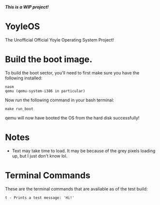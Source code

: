 ***This is a WIP project!***
# YoyleOS
The  Unofficial Official Yoyle Operating System Project!

# Build the boot image.
To build the boot sector, you'll need to first make
sure you have the following installed:
```
nasm
qemu (qemu-system-i386 in particular)
```

Now run the following command in your bash terminal:

``make run_boot``

qemu will now have booted the OS from the hard disk
successfully!

# Notes
- Text may take time to load. It may be because of the grey
  pixels loading up, but I just don't know lol.

# Terminal Commands
These are the terminal commands that are avaliable as of the test build:
```
t - Prints a test message: 'Hi!'
```
